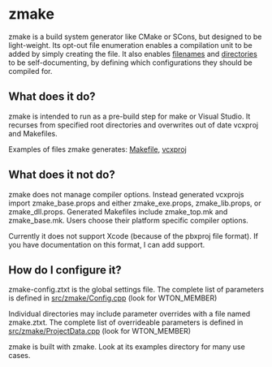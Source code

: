 # zmake

zmake is a build system generator like CMake or SCons, but designed to be light-weight. Its opt-out file enumeration enables a compilation unit to be added by simply creating the file. It also enables [filenames](../master/src/examples/example/Example_SuffixPlatforms_Win.cpp) and [directories](../master/src/examples/example_subdirectory/plat_win32) to be self-documenting, by defining which configurations they should be compiled for.

## What does it do?

zmake is intended to run as a pre-build step for make or Visual Studio. It recurses from specified root directories and overwrites out of date vcxproj and Makefiles.

Examples of files zmake generates: [Makefile](../master/src/zmake/Makefile), [vcxproj](../master/.zproj/.%20zmake.vcxproj)


## What does it not do?

zmake does not manage compiler options. Instead generated vcxprojs import zmake_base.props and either zmake_exe.props, zmake_lib.props, or zmake_dll.props. Generated Makefiles include zmake_top.mk and zmake_base.mk. Users choose their platform specific compiler options.

Currently it does not support Xcode (because of the pbxproj file format). If you have documentation on this format, I can add support.

## How do I configure it?

zmake-config.ztxt is the global settings file. The complete list of parameters is defined in [src/zmake/Config.cpp](../master/src/zmake/Config.cpp) (look for WTON_MEMBER)

Individual directories may include parameter overrides with a file named zmake.ztxt. The complete list of overrideable parameters is defined in [src/zmake/ProjectData.cpp](../master/src/zmake/ProjectData.cpp) (look for WTON_MEMBER)

zmake is built with zmake. Look at its examples directory for many use cases.
